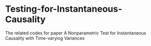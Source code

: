 # Testing-for-Instantaneous-Causality
The related codes for paper A Nonparametric Test for Instantaneous Causality with Time-varying Variances

